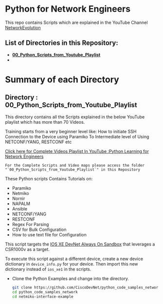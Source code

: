 ﻿# Python for Network Engineers
This repo contains Scripts which are explained in the YouTube Channel [NetworkEvolution](https://www.youtube.com/c/NetworkEvolution?sub_confirmation=1)

## List of Directories in this Repository:
- [**00_Python_Scripts_from_Youtube_Playlist** ](https://github.com/network-evolution/Python_for_Network_Engineers#directory--00_python_scripts_from_youtube_playlist)
- 
# Summary of each Directory
## Directory : 00_Python_Scripts_from_Youtube_Playlist
This directory contains all the Scripts explained in the below YouTube playlist which has more than 70 Videos.


Training starts from a very beginner level like:
How to initiate SSH Connection to the Device using Paramiko
To Intermediate level of Using NETCONF/YANG, RESTCONF etc

[Click here for Complete Videos Playlist In YouTube :Python Learning for Network Engineers](https://www.youtube.com/watch?v=sG_RiytUA38&list=PLOocymQm7YWakdZkBfCRIC06fv7xQE85N)



```
For the Complete Scripts and Video maps please access the folder "`00_Python_Scripts_from_Youtube_Playlist`" in this Repository
```

These Python scripts Contains Tutorials on:
  - Paramiko
  - Netmiko
  - Nornir
  - NAPALM
  - Ansible
  - NETCONF/YANG
  - RESTCONF
  - Regex For Parsing
  - CSV for Bulk Configuration
  - How to use text file for Configuration
 

This script targets the [IOS XE DevNet Always On Sandbox](https://devnetsandbox.cisco.com/RM/Diagram/Index/27d9747a-db48-4565-8d44-df318fce37ad?diagramType=Topology) that leverages a CSR1000v as a target.  

To execute this script against a different device, create a new device dictionary in `device_info.py` for your device.  Then import this new dictionary instead of `ios_xe1` in the scripts.

* Clone the Python Examples and change into the directory.  

    ```bash
    git clone https://github.com/CiscoDevNet/python_code_samples_network.git
    cd python_code_samples_network
    cd netmiko-interface-example
    ```

